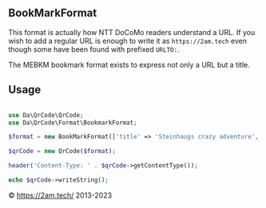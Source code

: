 BookMarkFormat
--------------

This format is actually how NTT DoCoMo readers understand a URL. If you wish to add a regular URL is enough to write it 
as `https://2am.tech` even though some have been found with prefixed `URLTO:`. 

The MEBKM bookmark format exists to express not only a URL but a title. 

Usage
-----

```php 

use Da\QrCode\QrCode;
use Da\QrCode\Format\BookmarkFormat; 

$format = new BookMarkFormat(['title' => 'Steinhaugs crazy adventure', 'url' => 'http://steinhaug.no']);

$qrCode = new QrCode($format);

header('Content-Type: ' . $qrCode->getContentType());

echo $qrCode->writeString();

```

© https://2am.tech/ 2013-2023
